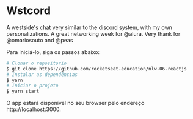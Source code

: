 # Wstcord
A westside's chat very similar to the discord system,  with my own personalizations. A great networking week for @alura. Very thank for @omariosouto and @peas

Para iniciá-lo, siga os passos abaixo:
```bash
# Clonar o repositorio
$ git clone https://github.com/rocketseat-education/nlw-06-reactjs
# Instalar as dependências
$ yarn
# Iniciar o projeto
$ yarn start
```
O app estará disponível no seu browser pelo endereço http://localhost:3000.
